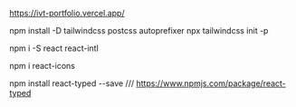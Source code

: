 https://ivt-portfolio.vercel.app/



npm install -D tailwindcss postcss autoprefixer
npx tailwindcss init -p


npm i -S react react-intl


npm i react-icons


npm install react-typed --save    ///   https://www.npmjs.com/package/react-typed
